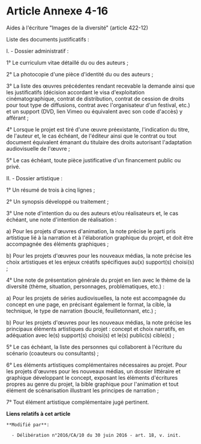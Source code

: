 # Article Annexe 4-16

Aides à l'écriture "Images de la diversité" (article 422-12)

Liste des documents justificatifs :

I. - Dossier administratif :

1° Le curriculum vitae détaillé du ou des auteurs ;

2° La photocopie d'une pièce d'identité du ou des auteurs ;

3° La liste des œuvres précédentes rendant recevable la demande ainsi que les justificatifs (décision accordant le visa
d'exploitation cinématographique, contrat de distribution, contrat de cession de droits pour tout type de diffusions, contrat
avec l'organisateur d'un festival, etc.) et un support (DVD, lien Vimeo ou équivalent avec son code d'accès) y afférant ;

4° Lorsque le projet est tiré d'une œuvre préexistante, l'indication du titre, de l'auteur et, le cas échéant, de l'éditeur
ainsi que le contrat ou tout document équivalent émanant du titulaire des droits autorisant l'adaptation audiovisuelle de
l'œuvre ;

5° Le cas échéant, toute pièce justificative d'un financement public ou privé.

II. - Dossier artistique :

1° Un résumé de trois à cinq lignes ;

2° Un synopsis développé ou traitement ;

3° Une note d'intention du ou des auteurs et/ou réalisateurs et, le cas échéant, une note d'intention de réalisation :

a) Pour les projets d'œuvres d'animation, la note précise le parti pris artistique lié à la narration et à l'élaboration
graphique du projet, et doit être accompagnée des éléments graphiques ;

b) Pour les projets d'œuvres pour les nouveaux médias, la note précise les choix artistiques et les enjeux créatifs
spécifiques au(x) support(s) choisi(s) ;

4° Une note de présentation générale du projet en lien avec le thème de la diversité (thème, situation, personnages,
problématiques, etc.) :

a) Pour les projets de séries audiovisuelles, la note est accompagnée du concept en une page, en précisant également le
format, la cible, la technique, le type de narration (bouclé, feuilletonnant, etc.) ;

b) Pour les projets d'œuvres pour les nouveaux médias, la note précise les principaux éléments artistiques du projet :
concept et choix narratifs, en adéquation avec le(s) support(s) choisi(s) et le(s) public(s) cible(s) ;

5° Le cas échéant, la liste des personnes qui collaborent à l'écriture du scénario (coauteurs ou consultants) ;

6° Les éléments artistiques complémentaires nécessaires au projet. Pour les projets d'œuvres pour les nouveaux médias, un
dossier littéraire et graphique développant le concept, exposant les éléments d'écritures propres au genre du projet, la
bible graphique pour l'animation et tout élément de scénarisation illustrant les principes de narration ;

7° Tout élément artistique complémentaire jugé pertinent.

**Liens relatifs à cet article**

	**Modifié par**:

	  - Délibération n°2016/CA/10 du 30 juin 2016 - art. 18, v. init.
